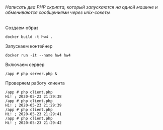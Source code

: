 ###### Написать два PHP скрипта, который запускаются на одной машине и обмениваются сообщениями через unix-сокеты

Создаем образ
    
    docker build -t hw4 .
    
Запускаем контейнер

    docker run -it --name hw4 hw4
    
Включаем сервер
        
    /app # php server.php &
    
Проверяем работу клиента    
    
    /app # php client.php 
    Hi! ; 2020-05-23 21:29:38
    /app # php client.php 
    Hi! ; 2020-05-23 21:29:39
    /app # php client.php 
    Hi! ; 2020-05-23 21:29:41
    /app # php client.php 
    Hi! ; 2020-05-23 21:29:42